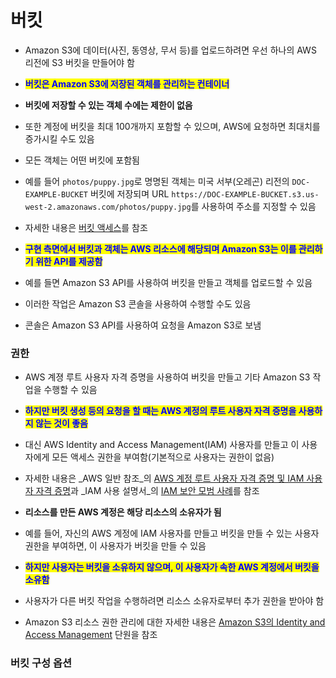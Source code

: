 # 버킷

* Amazon S3에 데이터(사진, 동영상, 무서 등)를 업로드하려면 우선 하나의 AWS 리전에 S3 버킷을 만들어야 함
* <mark style="color:blue;">**버킷은 Amazon S3에 저장된 객체를 관리하는 컨테이너**</mark>
* **버킷에 저장할 수 있는 객체 수에는 제한이 없음**
* 또한 계정에 버킷을 최대 100개까지 포함할 수 있으며, AWS에 요청하면 최대치를 증가시킬 수도 있음



* 모든 객체는 어떤 버킷에 포함됨
* 예를 들어 `photos/puppy.jpg`로 명명된 객체는 미국 서부(오레곤) 리전의 `DOC-EXAMPLE-BUCKET` 버킷에 저장되며 URL `https://DOC-EXAMPLE-BUCKET.s3.us-west-2.amazonaws.com/photos/puppy.jpg`를 사용하여 주소를 지정할 수 있음
* 자세한 내용은 [버킷 액세스](https://docs.aws.amazon.com/ko\_kr/AmazonS3/latest/userguide/access-bucket-intro.html)를 참조



* <mark style="color:blue;">**구현 측면에서 버킷과 객체는 AWS 리소스에 해당되며 Amazon S3는 이를 관리하기 위한 API를 제공함**</mark>
* 예를 들면 Amazon S3 API를 사용하여 버킷을 만들고 객체를 업로드할 수 있음
* 이러한 작업은 Amazon S3 콘솔을 사용하여 수행할 수도 있음
* 콘솔은 Amazon S3 API를 사용하여 요청을 Amazon S3로 보냄

### 권한

* AWS 계졍 루트 사용자 자격 증명을 사용하여 버킷을 만들고 기타 Amazon S3 작업을 수행할 수 있음
* <mark style="color:blue;">**하지만 버킷 생성 등의 요청을 할 때는 AWS 계정의 루트 사용자 자격 증명을 사용하지 않는 것이 좋음**</mark>
* 대신 AWS Identity and Access Management(IAM) 사용자를 만들고 이 사용자에게 모든 액세스 권한을 부여함(기본적으로 사용자는 권한이 없음)
* 자세한 내용은 _AWS 일반 참조_의 [AWS 계정 루트 사용자 자격 증명 및 IAM 사용자 자격 증명](https://docs.aws.amazon.com/general/latest/gr/root-vs-iam.html)과 _IAM 사용 설명서_의 [IAM 보안 모범 사례](https://docs.aws.amazon.com/IAM/latest/UserGuide/best-practices.html)를 참조



* **리소스를 만든 AWS 계정은 해당 리소스의 소유자가 됨**
* 예를 들어, 자신의 AWS 계정에 IAM 사용자를 만들고 버킷을 만들 수 있는 사용자 권한을 부여하면, 이 사용자가 버킷을 만들 수 있음
* <mark style="color:blue;">**하지만 사용자는 버킷을 소유하지 않으며, 이 사용자가 속한 AWS 계정에서 버킷을 소유함**</mark>
* 사용자가 다른 버킷 작업을 수행하려면 리소스 소유자로부터 추가 권한을 받아야 함
* Amazon S3 리소스 권한 관리에 대한 자세한 내용은 [Amazon S3의 Identity and Access Management](https://docs.aws.amazon.com/ko\_kr/AmazonS3/latest/userguide/s3-access-control.html) 단원을 참조

### 버킷 구성 옵션



